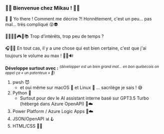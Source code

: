 ### 🩵💜 Bienvenue chez Mikau ! 💜🩵

👋 👀 Yo there ! Comment me décrire ?! Honnêtement, c'est un peu... pas mal... très compliqué 😝👽

🧑🏻‍💻🎨🎮🎤📚 Trop d'intérêts, trop peu de temps ?

🎧🎼🎵 En tout cas, il y a une chose qui est bien certaine, c'est que j'ai toujours le volume au max ! 🎹🎶🔊

**Développe surtout avec :**
*<sup>(développer est un bien grand mot... en bon québécois on appel ça « un patenteux » 🤣)</sup>*
1. pwsh 😈
   - et oui même sur macOS 🍎 et Linux 🐧 ... sacrilège je sais ! 😅
2. Python 🐍
   - Surtout pour dev le AI assistant interne basé sur GPT3.5 Turbo (hébergé dans Azure OpenAPI) 🤖☁️
3. Power Platform / Azure Logic Apps 🔁☁️
4. JSON/OpenAPI 📊🪝
5. HTML/CSS 📑🌐

<!---
fxbeaulieu/fxbeaulieu is a ✨ special ✨ repository because its `README.md` (this file) appears on your GitHub profile.
You can click the Preview link to take a look at your changes.
--->
